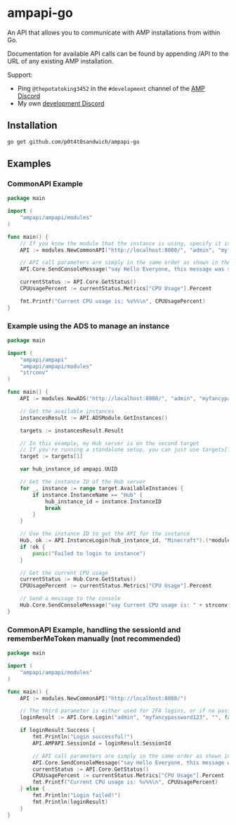 # ampapi-go

An API that allows you to communicate with AMP installations from within Go.

Documentation for available API calls can be found by appending /API to the URL of any existing AMP installation.

Support:

- Ping `@thepotatoking3452` in the `#development` channel of the [AMP Discord](https://discord.gg/cubecoders)
- My own [development Discord](https://discord.neuralnexus.dev/)

## Installation

```bash
go get github.com/p0t4t0sandwich/ampapi-go
```

## Examples

### CommonAPI Example

```go
package main

import (
    "ampapi/ampapi/modules"
)

func main() {
    // If you know the module that the instance is using, specify it instead of CommonAPI
    API := modules.NewCommonAPI("http://localhost:8080/", "admin", "myfancypassword123")

    // API call parameters are simply in the same order as shown in the documentation.
    API.Core.SendConsoleMessage("say Hello Everyone, this message was sent from the Go API!")

    currentStatus := API.Core.GetStatus()
    CPUUsagePercent := currentStatus.Metrics["CPU Usage"].Percent

    fmt.Printf("Current CPU usage is: %v%%\n", CPUUsagePercent)
}
```

### Example using the ADS to manage an instance

```go
package main

import (
    "ampapi/ampapi"
    "ampapi/ampapi/modules"
    "strconv"
)

func main() {
    API := modules.NewADS("http://localhost:8080/", "admin", "myfancypassword123")

    // Get the available instances
    instancesResult := API.ADSModule.GetInstances()

    targets := instancesResult.Result

    // In this example, my Hub server is on the second target
    // If you're running a standalone setup, you can just use targets[1]
    target := targets[1]

    var hub_instance_id ampapi.UUID

    // Get the instance ID of the Hub server
    for _, instance := range target.AvailableInstances {
        if instance.InstanceName == "Hub" {
            hub_instance_id = instance.InstanceID
            break
        }
    }

    // Use the instance ID to get the API for the instance
    Hub, ok := API.InstanceLogin(hub_instance_id, "Minecraft").(*modules.Minecraft)
    if !ok {
        panic("Failed to login to instance")
    }

    // Get the current CPU usage
    currentStatus := Hub.Core.GetStatus()
    CPUUsagePercent := currentStatus.Metrics["CPU Usage"].Percent

    // Send a message to the console
    Hub.Core.SendConsoleMessage("say Current CPU usage is: " + strconv.FormatFloat(CPUUsagePercent, 'f', 2, 64) + "%")
}
```

### CommonAPI Example, handling the sessionId and rememberMeToken manually (not recommended)

```go
package main

import (
    "ampapi/ampapi/modules"
)

func main() {
    API := modules.NewCommonAPI("http://localhost:8080/")

    // The third parameter is either used for 2FA logins, or if no password is specified to use a remembered token from a previous login, or a service login token.
    loginResult := API.Core.Login("admin", "myfancypassword123", "", false)

    if loginResult.Success {
        fmt.Println("Login successful!")
        API.AMPAPI.SessionId = loginResult.SessionId

        // API call parameters are simply in the same order as shown in the documentation.
        API.Core.SendConsoleMessage("say Hello Everyone, this message was sent from the Go API!")
        currentStatus := API.Core.GetStatus()
        CPUUsagePercent := currentStatus.Metrics["CPU Usage"].Percent
        fmt.Printf("Current CPU usage is: %v%%\n", CPUUsagePercent)
    } else {
        fmt.Println("Login failed!")
        fmt.Println(loginResult)
    }
}
```
